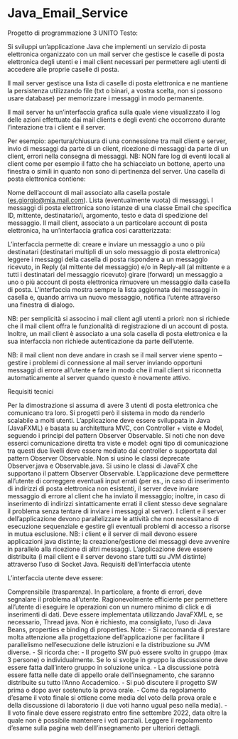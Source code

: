 # Java_Email_Service
Progetto di programmazione 3 UNITO
Testo:

Si sviluppi un’applicazione Java che implementi un servizio di posta elettronica organizzato con un mail server che gestisce le caselle di posta elettronica degli utenti e i mail client necessari per permettere agli utenti di accedere alle proprie caselle di posta.

Il mail server gestisce una lista di caselle di posta elettronica e ne mantiene la persistenza utilizzando file (txt o binari, a vostra scelta, non si possono usare database) per memorizzare i messaggi in modo permanente.

Il mail server ha un’interfaccia grafica sulla quale viene visualizzato il log delle azioni effettuate dai mail clients e degli eventi che occorrono durante l’interazione tra i client e il server.

Per esempio: apertura/chiusura di una connessione tra mail client e server, invio di messaggi da parte di un client, ricezione di messaggi da parte di un client, errori nella consegna di messaggi.
NB: NON fare log di eventi locali al client come per esempio il fatto che ha schiacciato un bottone, aperto una finestra o simili in quanto non sono di pertinenza del server.
Una casella di posta elettronica contiene:

Nome dell’account di mail associato alla casella postale (es.giorgio@mia.mail.com).
Lista (eventualmente vuota) di messaggi. I messaggi di posta elettronica sono istanze di una classe Email che specifica ID, mittente, destinatario/i, argomento, testo e data di spedizione del messaggio.
Il mail client, associato a un particolare account di posta elettronica, ha un’interfaccia grafica così caratterizzata:

L’interfaccia permette di:
creare e inviare un messaggio a uno o più destinatari (destinatari multipli di un solo messaggio di posta elettronica)
leggere i messaggi della casella di posta
rispondere a un messaggio ricevuto, in Reply (al mittente del messaggio) e/o in Reply-all (al mittente e a tutti i destinatari del messaggio ricevuto)
girare (forward) un messaggio a uno o più account di posta elettronica
rimuovere un messaggio dalla casella di posta.
L’interfaccia mostra sempre la lista aggiornata dei messaggi in casella e, quando arriva un nuovo messaggio, notifica l’utente attraverso una finestra di dialogo.

NB: per semplicità si associno i mail client agli utenti a priori: non si richiede che il mail client offra le funzionalità di registrazione di un account di posta. Inoltre, un mail client è associato a una sola casella di posta elettronica e la sua interfaccia non richiede autenticazione da parte dell’utente.

NB: il mail client non deve andare in crash se il mail server viene spento – gestire i problemi di connessione al mail server inviando opportuni messaggi di errore all’utente e fare in modo che il mail client si riconnetta automaticamente al server quando questo è novamente attivo.

Requisiti tecnici

Per la dimostrazione si assuma di avere 3 utenti di posta elettronica che comunicano tra loro. Si progetti però il sistema in modo da renderlo scalabile a molti utenti.
L’applicazione deve essere sviluppata in Java (JavaFXML) e basata su architettura MVC, con Controller + viste e Model, seguendo i principi del pattern Observer Observable. Si noti che non deve esserci comunicazione diretta tra viste e model: ogni tipo di comunicazione tra questi due livelli deve essere mediato dal controller o supportata dal pattern Observer Observable. Non si usino le classi deprecate Observer.java e Observable.java. Si usino le classi di JavaFX che supportano il pattern Observer Observable.
L’applicazione deve permettere all’utente di correggere eventuali input errati (per es., in caso di inserimento di indirizzi di posta elettronica non esistenti, il server deve inviare messaggio di errore al client che ha inviato il messaggio; inoltre, in caso di inserimento di indirizzi sintatticamente errati il client stesso deve segnalare il problema senza tentare di inviare i messaggi al server).
I client e il server dell’applicazione devono parallelizzare le attività che non necessitano di esecuzione sequenziale e gestire gli eventuali problemi di accesso a risorse in mutua esclusione. NB: i client e il server di mail devono essere applicazioni java distinte; la creazione/gestione dei messaggi deve avvenire in parallelo alla ricezione di altri messaggi.
L’applicazione deve essere distribuita (i mail client e il server devono stare tutti su JVM distinte) attraverso l’uso di Socket Java.
Requisiti dell’interfaccia utente

L’interfaccia utente deve essere:

Comprensibile (trasparenza). In particolare, a fronte di errori, deve segnalare il problema all’utente.
Ragionevolmente efficiente per permettere all’utente di eseguire le operazioni con un numero minimo di click e di inserimenti di dati.
Deve essere implementata utilizzando JavaFXML e, se necessario, Thread java. Non è richiesto, ma consigliato, l’uso di Java Beans, properties e binding di properties.
Note: - Si raccomanda di prestare molta attenzione alla progettazione dell’applicazione per facilitare il parallelismo nell’esecuzione delle istruzioni e la distribuzione su JVM diverse. - Si ricorda che: - Il progetto SW può essere svolto in gruppo (max 3 persone) o individualmente. Se lo si svolge in gruppo la discussione deve essere fatta dall’intero gruppo in soluzione unica. - La discussione potrà essere fatta nelle date di appello orale dell’insegnamento, che saranno distribuite su tutto l’Anno Accademico. - Si può discutere il progetto SW prima o dopo aver sostenuto la prova orale. - Come da regolamento d’esame il voto finale si ottiene come media del voto della prova orale e della discussione di laboratorio (i due voti hanno ugual peso nella media). - Il voto finale deve essere registrato entro fine settembre 2022, data oltre la quale non è possibile mantenere i voti parziali. Leggere il regolamento d’esame sulla pagina web delll’insegnamento per ulteriori dettagli.
